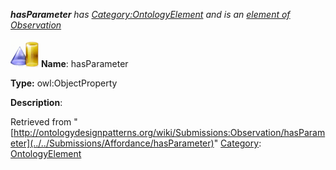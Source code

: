 ___hasParameter__ has [Category:OntologyElement](../../Category/OntologyElement "Category:OntologyElement") and is an [element of](../../Property/ElementOf "Property:ElementOf") [Observation](../../Submissions/Observation "Submissions:Observation")_


  




[![ObjectProperty](../../images/thumb/c/c3/ObjectProperty.gif/45px-ObjectProperty.gif)](../../Image/ObjectProperty.gif "ObjectProperty")
__Name__: hasParameter 


__Type:__ owl:ObjectProperty 


__Description__: 





Retrieved from "[http://ontologydesignpatterns.org/wiki/Submissions:Observation/hasParameter](../../Submissions/Affordance/hasParameter)"
 [Category](http://ontologydesignpatterns.org/wiki/Special:Categories "Special:Categories"): [OntologyElement](../../Category/OntologyElement "Category:OntologyElement")